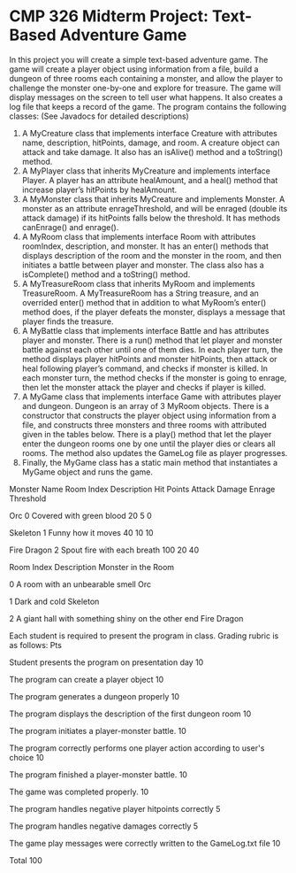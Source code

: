 # CMP 326 Midterm Project: Text-Based Adventure Game

In this project you will create a simple text-based adventure game. The game will create a player object using information from a file, build a dungeon of three rooms each containing a monster, and allow the player to challenge the monster one-by-one and explore for treasure. The game will display messages on the screen to tell user what happens. It also creates a log file that keeps a record of the game.
The program contains the following classes: (See Javadocs for detailed descriptions)

1.	A MyCreature class that implements interface Creature with attributes name, description, hitPoints, damage, and room. A creature object can attack and take damage. It also has an isAlive() method and a toString() method.
2.	A MyPlayer class that inherits MyCreature and implements interface Player. A player has an attribute healAmount, and a heal() method that increase player’s hitPoints by healAmount.
3.	A MyMonster class that inherits MyCreature and implements Monster. A monster as an attribute enrageThreshold, and will be enraged (double its attack damage) if its hitPoints falls below the threshold. It has methods canEnrage() and enrage().
4.	A MyRoom class that implements interface Room with attributes roomIndex, description, and monster. It has an enter() methods that displays description of the room and the monster in the room, and then initiates a battle between player and monster. The class also has a isComplete() method and a toString() method.
5.	A MyTreasureRoom class that inherits MyRoom and implements TreasureRoom. A MyTreasureRoom has a String treasure, and an overrided enter() method that in addition to what MyRoom’s enter() method does, if the player defeats the monster, displays a message that player finds the treasure.
6.	A MyBattle class that implements interface Battle and has attributes player and monster. There is a run() method that let player and monster battle against each other until one of them dies. In each player turn, the method displays player hitPoints and monster hitPoints, then attack or heal following player’s command, and checks if monster is killed. In each monster turn, the method checks if the monster is going to enrage, then let the monster attack the player and checks if player is killed.
7.	A MyGame class that implements interface Game with attributes player and dungeon. Dungeon is an array of 3 MyRoom objects. There is a constructor that constructs the player object using information from a file, and constructs three monsters and three rooms with attributed given in the tables below. There is a play() method that let the player enter the dungeon rooms one by one until the player dies or clears all rooms. The method also updates the GameLog file as player progresses. 
8.	Finally, the MyGame class has a static main method that instantiates a MyGame object and runs the game.

Monster Name	Room Index	Description	Hit Points	Attack Damage	Enrage Threshold

Orc	0	Covered with green blood	20	5	0

Skeleton	1	Funny how it moves	40	10	10

Fire Dragon	2	Spout fire with each breath	100	20	40

Room Index	Description	Monster in the Room

0	A room with an unbearable smell	Orc

1	Dark and cold	Skeleton

2	A giant hall with something shiny on the other end	Fire Dragon

Each student is required to present the program in class. Grading rubric is as follows:
	Pts
	
Student presents the program on presentation day	10

The program can create a player object	10

The program generates a dungeon properly	10

The program displays the description of the first dungeon room	10

The program initiates a player-monster battle.	10

The program correctly performs one player action according to user's choice	10

The program finished a player-monster battle.	10

The game was completed properly.	10

The program handles negative player hitpoints correctly	5

The program handles negative damages correctly	5

The game play messages were correctly written to the GameLog.txt file	10

Total	100

